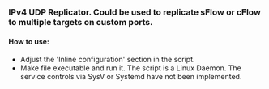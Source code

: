 ### IPv4 UDP Replicator. Could be used to replicate sFlow or cFlow to multiple targets on custom ports.

#### How to use:
* Adjust the 'Inline configuration' section in the script.
* Make file executable and run it. The script is a Linux Daemon. The service controls via SysV or Systemd have not been implemented.